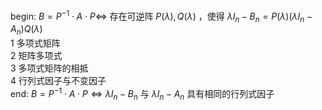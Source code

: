 begin:  $B=P^{-1}\cdot A\cdot P\Leftrightarrow$ 存在可逆阵 $P(\lambda),Q(\lambda)$ ，使得 $\lambda I_n-B_n=P(\lambda)(\lambda I_n-A_n)Q(\lambda)$   
1 多项式矩阵  
2 矩阵多项式  
3 多项式矩阵的相抵  
4 行列式因子与不变因子  
end:  $B=P^{-1}\cdot A\cdot P\Leftrightarrow\lambda I_n-B_n$ 与 $\lambda I_n-A_n$ 具有相同的行列式因子  

